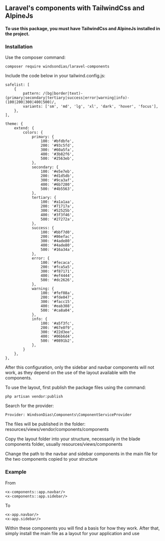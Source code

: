 ## Laravel's components with TailwindCss and AlpineJs

#### To use this package, you must have TailwindCss and AlpineJs installed in the project.

### Installation

Use the composer command:

    composer require windsondias/laravel-components

Include the code below in your tailwind.config.js:

    safelist: [
        {
            pattern: /(bg|border|text)-(primary|secondary|tertiary|success|error|warning|info)-(100|200|300|400|500)/,
            variants: ['sm', 'md', 'lg', 'xl', 'dark', 'hover', 'focus'],
        },
    ],

    theme: {
        extend: {
            colors: {
                primary: {
                    100: '#bfdbfe',
                    200: '#93c5fd',
                    300: '#60a5fa',
                    400: '#3b82f6',
                    500: '#2563eb',
                },
                secondary: {
                    100: '#e5e7eb',
                    200: '#d1d5db',
                    300: '#9ca3af',
                    400: '#6b7280',
                    500: '#4b5563',
                },
                tertiary: {
                    100: '#a1a1aa',
                    200: '#71717a',
                    300: '#52525b',
                    400: '#3f3f46',
                    500: '#27272a',
                },
                success: {
                    100: '#bbf7d0',
                    200: '#86efac',
                    300: '#4ade80',
                    400: '#4ade80',
                    500: '#16a34a',
                },
                error: {
                    100: '#fecaca',
                    200: '#fca5a5',
                    300: '#f87171',
                    400: '#ef4444',
                    500: '#dc2626',
                },
                warning: {
                    100: '#fef08a',
                    200: '#fde047',
                    300: '#facc15',
                    400: '#eab308',
                    500: '#ca8a04',
                },
                info: {
                    100: '#a5f3fc',
                    200: '#67e8f9',
                    300: '#22d3ee',
                    400: '#06b6d4',
                    500: '#0891b2',
                },
            }
        },
    },

After this configuration, only the sidebar and navbar components will not work, as they depend on the use of the layout available with the components.

To use the layout, first publish the package files using the command:

    php artisan vendor:publish

Search for the provider:

    Provider: WindsonDias\Components\ComponentServiceProvider

The files will be published in the folder: resources/views/vendor/components/components

Copy the layout folder into your structure, necessarily in the blade components folder, usually resources/views/components

Change the path to the navbar and sidebar components in the main file for the two components copied to your structure

### Example

From

    <x-components::app.navbar/>
    <x-components::app.sidebar/>

To

    <x-app.navbar/>
    <x-app.sidebar/>

Within these components you will find a basis for how they work. After that, simply install the main file as a layout for your application and use